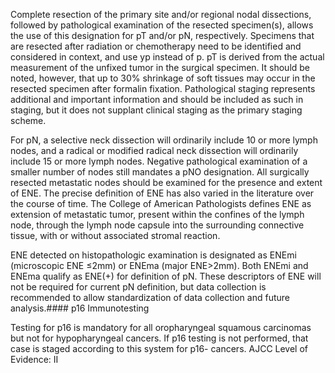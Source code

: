 Complete resection of the primary site and/or regional nodal dissections, followed by pathological examination of the resected specimen(s), allows the use of this designation for pT and/or pN, respectively. Specimens that are resected after radiation or chemotherapy need to be identified and considered in context, and use yp instead of p. pT is derived from the actual measurement of the unfixed tumor in the surgical specimen. It should be noted, however, that up to 30% shrinkage of soft tissues may occur in the resected specimen after formalin fixation. Pathological staging represents additional and important information and should be included as such in staging, but it does not supplant clinical staging as the primary staging scheme.  

For pN, a selective neck dissection will ordinarily include 10 or more lymph nodes, and a radical or modified radical neck dissection will ordinarily include 15 or more lymph nodes. Negative pathological examination of a smaller number of nodes still mandates a pNO designation. All surgically resected metastatic nodes should be examined for the presence and extent of ENE. The precise definition of ENE has also varied in the literature over the course of time. The College of American Pathologists defines ENE as extension of metastatic tumor, present within the confines of the lymph node, through the lymph node capsule into the surrounding connective tissue, with or without associated stromal reaction.  

ENE detected on histopathologic examination is designated as ENEmi (microscopic ENE ≤2mm) or ENEma (major ENE>2mm). Both ENEmi and ENEma qualify as ENE(+) for definition of pN. These descriptors of ENE will not be required for current pN definition, but data collection is recommended to allow standardization of data collection and future analysis.#### p16 Immunotesting  

Testing for p16 is mandatory for all oropharyngeal squamous carcinomas but not for hypopharyngeal cancers. If p16 testing is not performed, that case is staged according to this system for p16- cancers. AJCC Level of Evidence: II